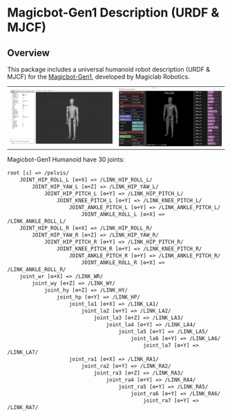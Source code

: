 # Magicbot-Gen1 Description (URDF & MJCF)

## Overview

This package includes a universal humanoid robot description (URDF & MJCF) for the [Magicbot-Gen1](https://www.magiclab.top/human), developed by Magiclab Robotics.

<table>
  <tr>
    <td><img src="doc/rviz.png" width="400"/></td>
    <td><img src="doc/mujoco.jpg" width="400"/></td>
  </tr>
</table>


Magicbot-Gen1 Humanoid have 30 joints:

```text
root [⚓] => /pelvis/
    JOINT_HIP_ROLL_L [⚙+X] => /LINK_HIP_ROLL_L/
        JOINT_HIP_YAW_L [⚙+Z] => /LINK_HIP_YAW_L/
            JOINT_HIP_PITCH_L [⚙+Y] => /LINK_HIP_PITCH_L/
                JOINT_KNEE_PITCH_L [⚙+Y] => /LINK_KNEE_PITCH_L/
                    JOINT_ANKLE_PITCH_L [⚙+Y] => /LINK_ANKLE_PITCH_L/
                        JOINT_ANKLE_ROLL_L [⚙+X] => /LINK_ANKLE_ROLL_L/
    JOINT_HIP_ROLL_R [⚙+X] => /LINK_HIP_ROLL_R/
        JOINT_HIP_YAW_R [⚙+Z] => /LINK_HIP_YAW_R/
            JOINT_HIP_PITCH_R [⚙+Y] => /LINK_HIP_PITCH_R/
                JOINT_KNEE_PITCH_R [⚙+Y] => /LINK_KNEE_PITCH_R/
                    JOINT_ANKLE_PITCH_R [⚙+Y] => /LINK_ANKLE_PITCH_R/
                        JOINT_ANKLE_ROLL_R [⚙+X] => /LINK_ANKLE_ROLL_R/
    joint_wr [⚙+X] => /LINK_WR/
        joint_wy [⚙+Z] => /LINK_WY/
            joint_hy [⚙+Z] => /LINK_HY/
                joint_hp [⚙+Y] => /LINK_HP/
                    joint_la1 [⚙+X] => /LINK_LA1/
                        joint_la2 [⚙+Y] => /LINK_LA2/
                            joint_la3 [⚙+Z] => /LINK_LA3/
                                joint_la4 [⚙+Y] => /LINK_LA4/
                                    joint_la5 [⚙+Y] => /LINK_LA5/
                                        joint_la6 [⚙+Y] => /LINK_LA6/
                                            joint_la7 [⚙+Y] => /LINK_LA7/
                    joint_ra1 [⚙+X] => /LINK_RA1/
                        joint_ra2 [⚙+Y] => /LINK_RA2/
                            joint_ra3 [⚙+Z] => /LINK_RA3/
                                joint_ra4 [⚙+Y] => /LINK_RA4/
                                    joint_ra5 [⚙+Y] => /LINK_RA5/
                                        joint_ra6 [⚙+Y] => /LINK_RA6/
                                            joint_ra7 [⚙+Y] => /LINK_RA7/
```
